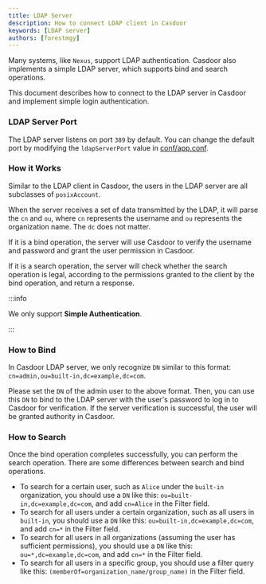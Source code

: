 ```yaml
---
title: LDAP Server
description: How to connect LDAP client in Casdoor
keywords: [LDAP server]
authors: [forestmgy]
---
```


Many systems, like `Nexus`, support LDAP authentication. Casdoor also implements a simple LDAP server, which supports bind and search operations.

This document describes how to connect to the LDAP server in Casdoor and implement simple login authentication.

### LDAP Server Port

The LDAP server listens on port `389` by default. You can change the default port by modifying the `ldapServerPort` value in [conf/app.conf](https://github.com/casdoor/casdoor/blob/28b381e01eebac66e39e20179ed95282695ecd75/conf/app.conf#L22).

### How it Works

Similar to the LDAP client in Casdoor, the users in the LDAP server are all subclasses of `posixAccount`.

When the server receives a set of data transmitted by the LDAP, it will parse the `cn` and `ou`, where `cn` represents the username and `ou` represents the organization name. The `dc` does not matter.

If it is a bind operation, the server will use Casdoor to verify the username and password and grant the user permission in Casdoor.

If it is a search operation, the server will check whether the search operation is legal, according to the permissions granted to the client by the bind operation, and return a response.

:::info

We only support **Simple Authentication**.

:::

### How to Bind

In Casdoor LDAP server, we only recognize `DN` similar to this format: `cn=admin,ou=built-in,dc=example,dc=com`.

Please set the `DN` of the admin user to the above format. Then, you can use this `DN` to bind to the LDAP server with the user's password to log in to Casdoor for verification. If the server verification is successful, the user will be granted authority in Casdoor.

### How to Search

Once the bind operation completes successfully, you can perform the search operation. There are some differences between search and bind operations.

- To search for a certain user, such as `Alice` under the `built-in` organization, you should use a `DN` like this: `ou=built-in,dc=example,dc=com`, and add `cn=Alice` in the Filter field.
- To search for all users under a certain organization, such as all users in `built-in`, you should use a `DN` like this: `ou=built-in,dc=example,dc=com`, and add `cn=*` in the Filter field.
- To search for all users in all organizations (assuming the user has sufficient permissions), you should use a `DN` like this: `ou=*,dc=example,dc=com`, and add `cn=*` in the Filter field.
- To search for all users in a specific group, you should use a filter query like this: `(memberOf=organization_name/group_name)` in the Filter field.

